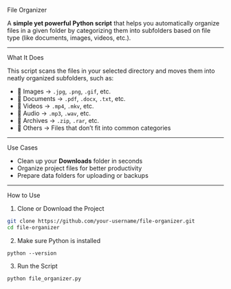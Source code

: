  File Organizer 

A **simple yet powerful Python script** that helps you automatically organize files in a given folder by categorizing them into subfolders based on file type (like documents, images, videos, etc.).

---

 What It Does

This script scans the files in your selected directory and moves them into neatly organized subfolders, such as:

- 📁 Images → `.jpg`, `.png`, `.gif`, etc.
- 📁 Documents → `.pdf`, `.docx`, `.txt`, etc.
- 📁 Videos → `.mp4`, `.mkv`, etc.
- 📁 Audio → `.mp3`, `.wav`, etc.
- 📁 Archives → `.zip`, `.rar`, etc.
- 📁 Others → Files that don’t fit into common categories

---

Use Cases

- Clean up your **Downloads** folder in seconds  
- Organize project files for better productivity  
- Prepare data folders for uploading or backups  

---

How to Use
1. Clone or Download the Project

```bash
git clone https://github.com/your-username/file-organizer.git
cd file-organizer
```
2. Make sure Python is installed
```
python --version
```
3. Run the Script
```
python file_organizer.py
```

